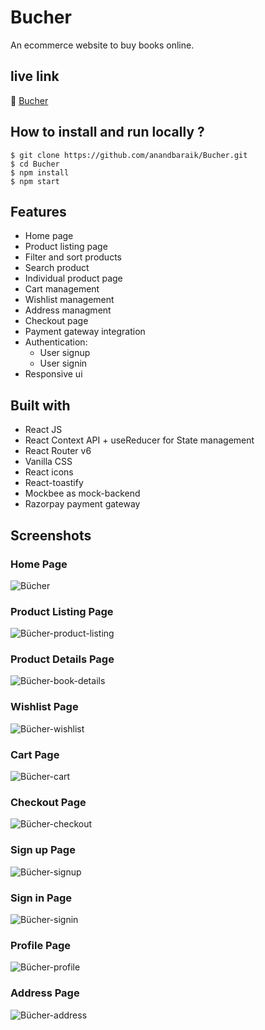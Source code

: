 # Bucher

An ecommerce website to buy books online.

## live link

🔗 [Bucher](https://bucher-store.vercel.app/)

## How to install and run locally ?

```
$ git clone https://github.com/anandbaraik/Bucher.git
$ cd Bucher
$ npm install
$ npm start
```

## Features

- Home page
- Product listing page
- Filter and sort products
- Search product
- Individual product page
- Cart management
- Wishlist management
- Address managment
- Checkout page
- Payment gateway integration
- Authentication:
  - User signup
  - User signin
- Responsive ui

## Built with

- React JS
- React Context API + useReducer for State management
- React Router v6
- Vanilla CSS
- React icons
- React-toastify
- Mockbee as mock-backend
- Razorpay payment gateway

## Screenshots

### Home Page

![Bücher](https://github.com/anandbaraik/anandfolio/assets/31516195/21e722e4-46c4-4961-ab73-84e97b24feef)

### Product Listing Page

![Bücher-product-listing](https://github.com/anandbaraik/anandfolio/assets/31516195/4664b391-b8f5-4cda-8a66-77197842bb02)

### Product Details Page

![Bücher-book-details](https://github.com/anandbaraik/anandfolio/assets/31516195/c54b6637-4ce5-45f1-a9fc-ddce7168e8a9)

### Wishlist Page

![Bücher-wishlist](https://github.com/anandbaraik/anandfolio/assets/31516195/1f102fb0-b805-4081-96fb-5ca10f273d9d)

### Cart Page

![Bücher-cart](https://github.com/anandbaraik/anandfolio/assets/31516195/7e59bc60-f803-4059-b08f-58bb28296883)

### Checkout Page

![Bücher-checkout](https://github.com/anandbaraik/anandfolio/assets/31516195/0b327f61-55a9-4eee-a087-4ef6357d284b)

### Sign up Page

![Bücher-signup](https://github.com/anandbaraik/anandfolio/assets/31516195/d49ef6c2-87ea-426f-a051-3e350f64c420)

### Sign in Page

![Bücher-signin](https://github.com/anandbaraik/anandfolio/assets/31516195/f2a2733a-b25d-44d1-98dc-ab87fd6af825)

### Profile Page

![Bücher-profile](https://github.com/anandbaraik/anandfolio/assets/31516195/50d2c01d-1356-483f-bc0b-17d506193411)

### Address Page

![Bücher-address](https://github.com/anandbaraik/anandfolio/assets/31516195/d29a75ce-82ce-4a86-9332-0022eecba8d3)
